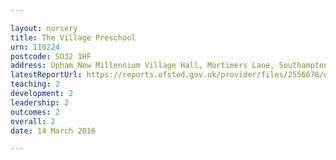 ```yaml
---

layout: nursery
title: The Village Preschool
urn: 110224
postcode: SO32 1HF
address: Upham New Millennium Village Hall, Mortimers Lane, Southampton, Hampshire, SO32 1HF
latestReportUrl: https://reports.ofsted.gov.uk/provider/files/2556678/urn/110224.pdf
teaching: 2
development: 2
leadership: 2
outcomes: 2
overall: 2
date: 14 March 2016

---
```

